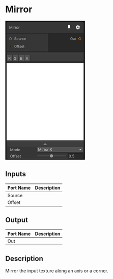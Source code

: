 # Mirror
![Mixture.Mirror](../../images/Mixture.Mirror.png)
## Inputs
Port Name | Description
--- | ---
Source | 
Offset | 

## Output
Port Name | Description
--- | ---
Out | 

## Description
Mirror the input texture along an axis or a corner.

